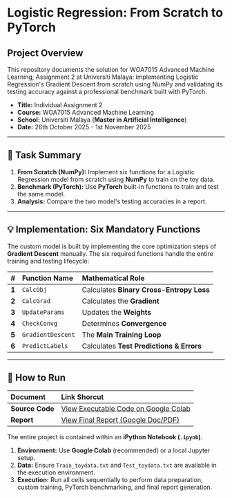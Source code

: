 # Logistic Regression: From Scratch to PyTorch

## Project Overview

This repository documents the solution for WOA7015 Advanced Machine Learning, Assignment 2 at Universiti Malaya: implementing Logistic Regression's Gradient Descent from scratch using NumPy and validating its testing accuracy against a professional benchmark built with PyTorch.

* **Title:** Individual Assignment 2
* **Course:** WOA7015 Advanced Machine Learning
* **School:** Universiti Malaya (**Master in Artificial Intelligence**)
* **Date:** 26th October 2025 - 1st November 2025

---

## 🌟 Task Summary

1.  **From Scratch (NumPy):** Implement six functions for a Logistic Regression model from scratch using **NumPy** to train on the toy data.
2.  **Benchmark (PyTorch):** Use **PyTorch** built-in functions to train and test the same model.
3.  **Analysis:** Compare the two model's testing accuracies in a report.

---

## 💡 Implementation: Six Mandatory Functions

The custom model is built by implementing the core optimization steps of **Gradient Descent** manually. The six required functions handle the entire training and testing lifecycle:

| # | Function Name | Mathematical Role |
| :---: | :--- | :--- |
| **1** | `CalcObj` | Calculates **Binary Cross-Entropy Loss** |
| **2** | `CalcGrad` | Calculates the **Gradient** |
| **3** | `UpdateParams` | Updates the **Weights** |
| **4** | `CheckConvg` | Determines **Convergence** |
| **5** | `GradientDescent` | The **Main Training Loop** |
| **6** | `PredictLabels` | Calculates **Test Predictions & Errors** |

---

## 💖 How to Run

| Document | Link Shorcut |
| :--- | :--- |
| **Source Code** | [View Executable Code on Google Colab](https://colab.research.google.com/drive/1g1hC4IxCCDBwawFFaYpd0Ii3uV2xdMOM?usp=sharing)|
| **Report** | [View Final Report (Google Doc/PDF)](https://docs.google.com/document/d/1uFSvaVnrw-Vob7Fx98BWq0fHy80aJEyy-mi74WAc0Wk/edit?usp=sharing)|

The entire project is contained within an **iPython Notebook (`.ipynb`)**.

1.  **Environment:** Use **Google Colab** (recommended) or a local Jupyter setup.
2.  **Data:** Ensure `Train_toydata.txt` and `Test_toydata.txt` are available in the execution environment.
3.  **Execution:** Run all cells sequentially to perform data preparation, custom training, PyTorch benchmarking, and final report generation.
